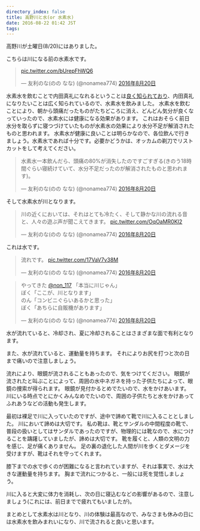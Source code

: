 ```yaml
---
directory_index: false
title: 高野川と水(or 水素水)
date: 2016-08-22 01:42 JST
tags: 
---
```


高野川が土曜日(8/20)にはありました。

こちらは川になる前の水素水です。

<blockquote class="twitter-tweet" data-lang="ja"><p lang="und" dir="ltr"><a href="https://t.co/bUrepFhWQ6">pic.twitter.com/bUrepFhWQ6</a></p>&mdash; 友利のな(のの なな) (@nonamea774) <a href="https://twitter.com/nonamea774/status/766851073730490370">2016年8月20日</a></blockquote>
<script async src="//platform.twitter.com/widgets.js" charset="utf-8"></script>

水素水を飲むことで内田真礼になれるということは[良く知られており](https://web.archive.org/web/20230619030009/https://lineblog.me/uesaka_sumire/archives/5733261.html)、内田真礼になりたいことは広く知られているので、水素水を飲みました。
水素水を飲むことにより、朝から頭痛だったものがたちどころに消え、どんどん気分が良くなっていったので、水素水には健康になる効果があります。
これはおそらく前日水分を取らずに寝つづけていたものが水素水の効果により水分不足が解消されたものと思われます。
水素水が健康に良いことは明らかなので、各位飲んで行きましょう。水素水であれば十分です。必要かどうかは、オッカムの剃刀でリストカットをして考えてください。

<blockquote class="twitter-tweet" data-lang="ja"><p lang="ja" dir="ltr">水素水一本飲んだら、頭痛の80%が消失したのですごすぎる(きのう18時間ぐらい寝続けていて、水分不足だったのが解消されたものと思われます)。</p>&mdash; 友利のな(のの なな) (@nonamea774) <a href="https://twitter.com/nonamea774/status/766859446945394688">2016年8月20日</a></blockquote>

そして水素水が川となります。

<blockquote class="twitter-tweet" data-lang="ja"><p lang="ja" dir="ltr">川の近くにおいては、それはとても冷たく、そして静かな川の流れる音と、人々の遊ぶ声が聞こえてきます。 <a href="https://t.co/OqOaMR0KI2">pic.twitter.com/OqOaMR0KI2</a></p>&mdash; 友利のな(のの なな) (@nonamea774) <a href="https://twitter.com/nonamea774/status/766858724166119425">2016年8月20日</a></blockquote>

これは水です。

<blockquote class="twitter-tweet" data-lang="ja"><p lang="ja" dir="ltr">流れです。 <a href="https://t.co/17VaV7v38M">pic.twitter.com/17VaV7v38M</a></p>&mdash; 友利のな(のの なな) (@nonamea774) <a href="https://twitter.com/nonamea774/status/766862470845575168">2016年8月20日</a></blockquote>

<blockquote class="twitter-tweet" data-lang="ja"><p lang="ja" dir="ltr">やってきた <a href="https://twitter.com/non_117">@non_117</a> 「本当に川じゃん」<br>ぼく「ここが、川となります」<br>のん「コンビニぐらいあるかと思った」<br>ぼく「あちらに自販機があります」</p>&mdash; 友利のな(のの なな) (@nonamea774) <a href="https://twitter.com/nonamea774/status/766860968466841601">2016年8月20日</a></blockquote>

水が流れていると、冷却され、夏に冷却されることはさまざまな面で有利となります。

また、水が流れていると、運動量を持ちます。
それによりお尻を打つと次の日まで痛いので注意しましょう。

流れにより、眼鏡が流されることもあったので、気をつけてください。
眼鏡が流されたと叫ぶことによって、周囲の水中ネガネを持った子供たちによって、眼鏡の捜索が得られます。
眼鏡が見付かるとめでたいので、水をかけあいます。
川にいる時点でとにかくみんなめでたいので、周囲の子供たちと水をかけあってふれあうなどの活動も発生します。

最初は裸足で川に入っていたのですが、途中で諦めて靴で川に入ることとしました。
川において諦めは大切です。
私の靴は、靴とサンダルの中間程度の靴で、普段の扱いとしてはサンダルであったのですが、物理的には靴なので、水につけることを躊躇していましたが、諦めは大切です。
靴を履くと、人類の文明の力を感じ、足が痛くありません。
足の裏の退化した人間が川を歩くとダメージを受けますが、靴はそれを守ってくれます。

膝下までの水で歩くのが困難になると言われていますが、それは事実で、水は大きな運動量を持ちます。
胸まで流れにつかると、一般には死を覚悟しましょう。

川に入ると大変に体力を消耗し、次の日に寝込むなどの影響があるので、注意しましょう(これには、前日までで疲れてもいましたが)。

まとめとして水素水は川となり、川の体験は最高なので、みなさまも休みの日には水素水を飲みまれいになり、川で流されると良いと思います。

